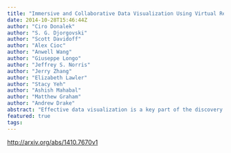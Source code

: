 ```yaml
---
title: "Immersive and Collaborative Data Visualization Using Virtual Reality   Platforms"
date: 2014-10-28T15:46:44Z
author: "Ciro Donalek"
author: "S. G. Djorgovski"
author: "Scott Davidoff"
author: "Alex Cioc"
author: "Anwell Wang"
author: "Giuseppe Longo"
author: "Jeffrey S. Norris"
author: "Jerry Zhang"
author: "Elizabeth Lawler"
author: "Stacy Yeh"
author: "Ashish Mahabal"
author: "Matthew Graham"
author: "Andrew Drake"
abstract: "Effective data visualization is a key part of the discovery process in the era of big data. It is the bridge between the quantitative content of the data and human intuition, and thus an essential component of the scientific path from data into knowledge and understanding. Visualization is also essential in the data mining process, directing the choice of the applicable algorithms, and in helping to identify and remove bad data from the analysis. However, a high complexity or a high dimensionality of modern data sets represents a critical obstacle. How do we visualize interesting structures and patterns that may exist in hyper-dimensional data spaces? A better understanding of how we can perceive and interact with multi dimensional information poses some deep questions in the field of cognition technology and human computer interaction. To this effect, we are exploring the use of immersive virtual reality platforms for scientific data visualization, both as software and inexpensive commodity hardware. These potentially powerful and innovative tools for multi dimensional data visualization can also provide an easy and natural path to a collaborative data visualization and exploration, where scientists can interact with their data and their colleagues in the same visual space. Immersion provides benefits beyond the traditional desktop visualization tools: it leads to a demonstrably better perception of a datascape geometry, more intuitive data understanding, and a better retention of the perceived relationships in the data."
featured: true
tags:
---
```

http://arxiv.org/abs/1410.7670v1